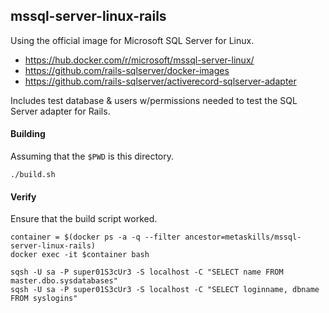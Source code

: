 
## mssql-server-linux-rails

Using the official image for Microsoft SQL Server for Linux.

* https://hub.docker.com/r/microsoft/mssql-server-linux/
* https://github.com/rails-sqlserver/docker-images
* https://github.com/rails-sqlserver/activerecord-sqlserver-adapter

Includes test database & users w/permissions needed to test the SQL Server adapter for Rails.


#### Building

Assuming that the `$PWD` is this directory.

```shell
./build.sh
```

#### Verify

Ensure that the build script worked.

```shell
container = $(docker ps -a -q --filter ancestor=metaskills/mssql-server-linux-rails)
docker exec -it $container bash

sqsh -U sa -P super01S3cUr3 -S localhost -C "SELECT name FROM master.dbo.sysdatabases"
sqsh -U sa -P super01S3cUr3 -S localhost -C "SELECT loginname, dbname FROM syslogins"
```
